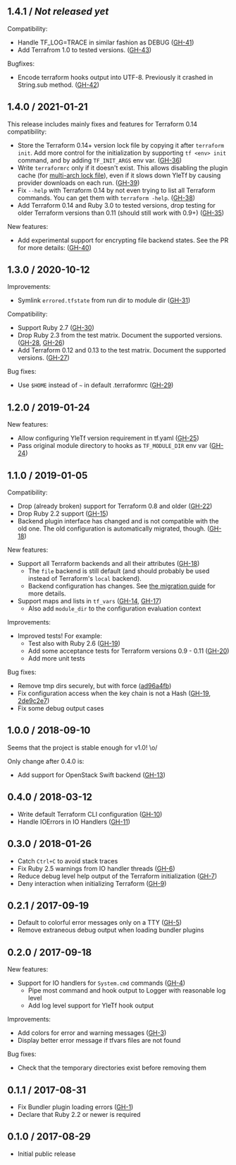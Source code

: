 ## 1.4.1 / _Not released yet_

Compatibility:

- Handle TF_LOG=TRACE in similar fashion as DEBUG ([GH-41](https://github.com/Yleisradio/yle_tf/pull/41/))
- Add Terrafrom 1.0 to tested versions. ([GH-43](https://github.com/Yleisradio/yle_tf/pull/43))

Bugfixes:

- Encode terraform hooks output into UTF-8. Previously it crashed in String.sub method. ([GH-42](https://github.com/Yleisradio/yle_tf/pull/42))

## 1.4.0 / 2021-01-21

This release includes mainly fixes and features for Terraform 0.14 compatibility:

- Store the Terraform 0.14+ version lock file by copying it after `terraform init`. Add more control for the initialization by supporting `tf <env> init` command, and by adding `TF_INIT_ARGS` env var. ([GH-36](https://github.com/Yleisradio/yle_tf/pull/36))
- Write `terraformrc` only if it doesn't exist. This allows disabling the plugin cache (for [multi-arch lock file](https://github.com/hashicorp/terraform/issues/27388#issuecomment-756193826)), even if it slows down YleTf by causing provider downloads on each run. ([GH-39](https://github.com/Yleisradio/yle_tf/pull/39))
- Fix `--help` with Terraform 0.14 by not even trying to list all Terraform commands. You can get them with `terraform -help`.  ([GH-38](https://github.com/Yleisradio/yle_tf/pull/38))
- Add Terraform 0.14 and Ruby 3.0 to tested versions, drop testing for older Terraform versions than 0.11 (should still work with 0.9+) ([GH-35](https://github.com/Yleisradio/yle_tf/pull/35))

New features:

- Add experimental support for encrypting file backend states. See the PR for more details: ([GH-40](https://github.com/Yleisradio/yle_tf/pull/40))

## 1.3.0 / 2020-10-12

Improvements:

- Symlink `errored.tfstate` from run dir to module dir ([GH-31](https://github.com/Yleisradio/yle_tf/pull/31))

Compatibility:

- Support Ruby 2.7 ([GH-30](https://github.com/Yleisradio/yle_tf/pull/30))
- Drop Ruby 2.3 from the test matrix. Document the supported versions. ([GH-28](https://github.com/Yleisradio/yle_tf/pull/28), [GH-26](https://github.com/Yleisradio/yle_tf/pull/26))
- Add Terraform 0.12 and 0.13 to the test matrix. Document the supported versions. ([GH-27](https://github.com/Yleisradio/yle_tf/pull/27))

Bug fixes:

- Use `$HOME` instead of `~` in default .terraformrc ([GH-29](https://github.com/Yleisradio/yle_tf/pull/29))

## 1.2.0 / 2019-01-24

New features:

- Allow configuring YleTf version requirement in tf.yaml ([GH-25](https://github.com/Yleisradio/yle_tf/pull/25))
- Pass original module directory to hooks as `TF_MODULE_DIR` env var ([GH-24](https://github.com/Yleisradio/yle_tf/pull/24))

## 1.1.0 / 2019-01-05

Compatibility:

- Drop (already broken) support for Terraform 0.8 and older ([GH-22](https://github.com/Yleisradio/yle_tf/pull/22))
- Drop Ruby 2.2 support ([GH-15](https://github.com/Yleisradio/yle_tf/pull/15))
- Backend plugin interface has changed and is not compatible with the old one. The old configuration is automatically migrated, though. ([GH-18](https://github.com/Yleisradio/yle_tf/pull/18))

New features:

- Support all Terraform backends and all their attributes ([GH-18](https://github.com/Yleisradio/yle_tf/pull/18))
    * The `file` backend is still default (and should probably be used instead of Terraform's `local` backend).
    * Backend configuration has changes. See [the migration guide](https://github.com/Yleisradio/yle_tf/wiki/Migrating-Configuration) for more details.
- Support maps and lists in `tf_vars` ([GH-14](https://github.com/Yleisradio/yle_tf/pull/14), [GH-17](https://github.com/Yleisradio/yle_tf/pull/17))
    * Also add `module_dir` to the configuration evaluation context

Improvements:

- Improved tests! For example:
    * Test also with Ruby 2.6 ([GH-19](https://github.com/Yleisradio/yle_tf/pull/19))
    * Add some acceptance tests for Terraform versions 0.9 - 0.11 ([GH-20](https://github.com/Yleisradio/yle_tf/pull/20))
    * Add more unit tests

Bug fixes:

- Remove tmp dirs securely, but with force ([ad96a4fb](https://github.com/Yleisradio/yle_tf/commit/ad96a4fb))
- Fix configuration access when the key chain is not a Hash ([GH-19](https://github.com/Yleisradio/yle_tf/pull/19), [2de9c2e7](https://github.com/Yleisradio/yle_tf/commit/2de9c2e7))
- Fix some debug output cases

## 1.0.0  / 2018-09-10

Seems that the project is stable enough for v1.0! \o/

Only change after 0.4.0 is:

- Add support for OpenStack Swift backend ([GH-13](https://github.com/Yleisradio/yle_tf/pull/13))

## 0.4.0  / 2018-03-12

- Write default Terraform CLI configuration ([GH-10](https://github.com/Yleisradio/yle_tf/pull/10))
- Handle IOErrors in IO Handlers ([GH-11](https://github.com/Yleisradio/yle_tf/pull/11))

## 0.3.0  / 2018-01-26

- Catch `Ctrl+C` to avoid stack traces
- Fix Ruby 2.5 warnings from IO handler threads ([GH-6](https://github.com/Yleisradio/yle_tf/pull/6))
- Reduce debug level help output of the Terraform initialization ([GH-7](https://github.com/Yleisradio/yle_tf/pull/7))
- Deny interaction when initializing Terraform ([GH-9](https://github.com/Yleisradio/yle_tf/pull/9))

## 0.2.1  / 2017-09-19

- Default to colorful error messages only on a TTY ([GH-5](https://github.com/Yleisradio/yle_tf/pull/5))
- Remove extraneous debug output when loading bundler plugins

## 0.2.0 / 2017-09-18

New features:

- Support for IO handlers for `System.cmd` commands ([GH-4](https://github.com/Yleisradio/yle_tf/pull/4))
    * Pipe most command and hook output to Logger with reasonable log level
    * Add log level support for YleTf hook output

Improvements:

- Add colors for error and warning messages ([GH-3](https://github.com/Yleisradio/yle_tf/pull/3))
- Display better error message if tfvars files are not found

Bug fixes:

- Check that the temporary directories exist before removing them

## 0.1.1 / 2017-08-31

- Fix Bundler plugin loading errors ([GH-1](https://github.com/Yleisradio/yle_tf/pull/1))
- Declare that Ruby 2.2 or newer is required

## 0.1.0 / 2017-08-29

- Initial public release
